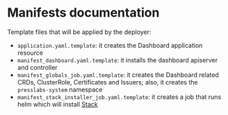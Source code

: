 # Manifests documentation

Template files that will be applied by the deployer:
 * `application.yaml.template`: it creates the Dashboard application resource
 * `manifest_dashboard.yaml.template`: it installs the dashboard apiserver and controller
 * `manifest_globals_job.yaml.template`: it creates the Dashboard related CRDs, ClusterRole, Certificates and Issuers; also, it creates the `presslabs-system` namespace
 * `manifest_stack_installer_job.yaml.template`: it creates a job that runs helm which will install [Stack](https://github.com/presslabs/stack/)
